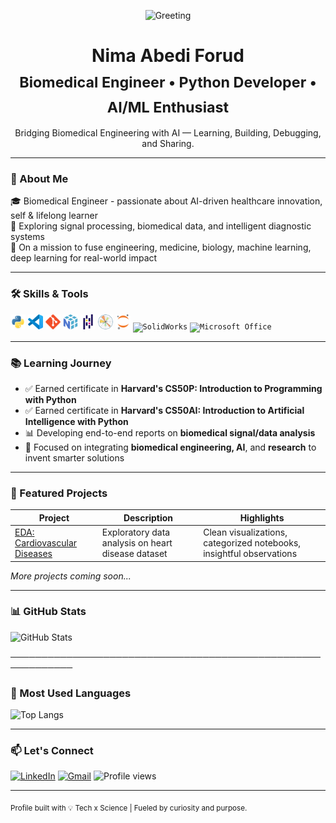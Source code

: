 <p align="center">
  <img src="https://img.shields.io/badge/Hi 👋-I'm%20Nima-orange" alt="Greeting"/>
</p>

<h1 align="center">Nima Abedi Forud<br><sub>Biomedical Engineer • Python Developer • AI/ML Enthusiast</sub></h1>

<p align="center">
  Bridging Biomedical Engineering with AI — Learning, Building, Debugging, and Sharing.
</p>

---

### 🧠 About Me
🎓 Biomedical Engineer - passionate about AI-driven healthcare innovation, self & lifelong learner  
🔬 Exploring signal processing, biomedical data, and intelligent diagnostic systems  
🚀 On a mission to fuse engineering, medicine, biology, machine learning, deep learning for real-world impact  

---

### 🛠 Skills & Tools

<code><img height="24" src="https://raw.githubusercontent.com/devicons/devicon/master/icons/python/python-original.svg" alt="Python"/></code>
<code><img height="24" src="https://raw.githubusercontent.com/devicons/devicon/master/icons/vscode/vscode-original.svg" alt="VSCode"/></code>
<code><img height="24" src="https://raw.githubusercontent.com/devicons/devicon/master/icons/git/git-original.svg" alt="Git"/></code>
<code><img height="24" src="https://raw.githubusercontent.com/devicons/devicon/master/icons/numpy/numpy-original.svg" alt="NumPy"/></code>
<code><img height="24" src="https://raw.githubusercontent.com/devicons/devicon/master/icons/pandas/pandas-original.svg" alt="Pandas"/></code>
<code><img height="24" src="https://raw.githubusercontent.com/devicons/devicon/master/icons/matplotlib/matplotlib-original.svg" alt="Matplotlib"/></code>
<code><img height="24" src="https://raw.githubusercontent.com/devicons/devicon/master/icons/jupyter/jupyter-original.svg" alt="Jupyter Notebook"/></code>
<code><img height="24" src="https://img.icons8.com/color/48/solidworks.png" alt="SolidWorks"/></code>
<code><img height="24" src="https://img.icons8.com/color/48/microsoft-office-2019.png" alt="Microsoft Office"/></code>

---

### 📚 Learning Journey
- ✅ Earned certificate in **Harvard's CS50P: Introduction to Programming with Python**
- ✅ Earned certificate in **Harvard's CS50AI: Introduction to Artificial Intelligence with Python**
- 📊 Developing end-to-end reports on **biomedical signal/data analysis**
- 🧠 Focused on integrating **biomedical engineering, AI**, and **research** to invent smarter solutions

---

### 🔭 Featured Projects

| Project | Description | Highlights |
|--------|-------------|------------|
| [EDA: Cardiovascular Diseases](https://github.com/Nimaabediforud/EDA-Heart-Diseases-Project) | Exploratory data analysis on heart disease dataset | Clean visualizations, categorized notebooks, insightful observations |

*More projects coming soon...*

---

### 📊 GitHub Stats

![GitHub Stats](https://github-readme-stats.vercel.app/api?username=Nimaabediforud&count_private=true&show_icons=true&hide=prs,issues,stars&theme=tokyonight&custom_title=Total%20Commits%20(Private%20+%20Public))

────────────────────────────────────────────────────────────

### 🧠 Most Used Languages

![Top Langs](https://github-readme-stats.vercel.app/api/top-langs/?username=Nimaabediforud&layout=compact&theme=tokyonight)

---

### 📫 Let's Connect

[![LinkedIn](https://img.shields.io/badge/LinkedIn-NimaAbediForud-blue?logo=linkedin&logoColor=white)](https://www.linkedin.com/in/nima-abedi-forud-625205325)  [![Gmail](https://img.shields.io/badge/Email-NimaAbediForud-red?logo=gmail&logoColor=white)](mailto:Nimaabediforud@gmail.com)
<img src="https://komarev.com/ghpvc/?username=Nimaabediforud&label=Profile%20views&color=ff69b4&style=flat" alt="Profile views" />

---

<sub>Profile built with 💡 Tech x Science | Fueled by curiosity and purpose.</sub>

